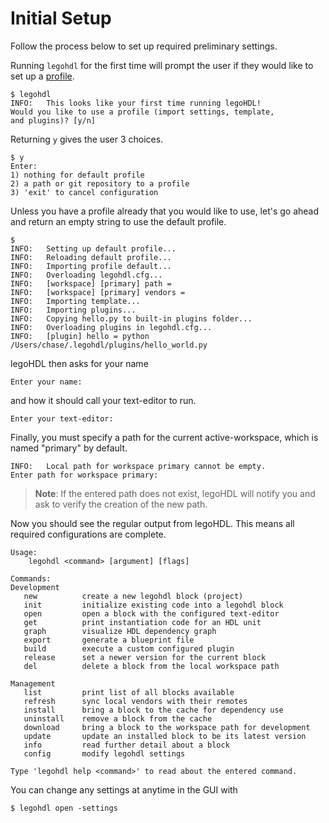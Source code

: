 # Initial Setup

Follow the process below to set up required preliminary settings.

Running `legohdl` for the first time will prompt the user if they would like to set up a [profile](./../glossary.md#profile).

```
$ legohdl
INFO:	This looks like your first time running legoHDL!
Would you like to use a profile (import settings, template,
and plugins)? [y/n]
```

Returning `y` gives the user 3 choices.
```
$ y
Enter:
1) nothing for default profile
2) a path or git repository to a profile
3) 'exit' to cancel configuration
```

Unless you have a profile already that you would like to use, let's go ahead and return an empty string to use the default profile.

```
$
INFO:	Setting up default profile...
INFO:	Reloading default profile...
INFO:	Importing profile default...
INFO:	Overloading legohdl.cfg...
INFO:	[workspace] [primary] path = 
INFO:	[workspace] [primary] vendors = 
INFO:	Importing template...
INFO:	Importing plugins...
INFO:	Copying hello.py to built-in plugins folder...
INFO:	Overloading plugins in legohdl.cfg...
INFO:	[plugin] hello = python /Users/chase/.legohdl/plugins/hello_world.py
```
legoHDL then asks for your name
```
Enter your name:
```
and how it should call your text-editor to run.
```
Enter your text-editor:
```
Finally, you must specify a path for the current active-workspace, which is named "primary" by default.
```
INFO:	Local path for workspace primary cannot be empty.
Enter path for workspace primary: 
```
> __Note__: If the entered path does not exist, legoHDL will notify you and ask to verify the creation of the new path.

Now you should see the regular output from legoHDL. This means all required configurations are complete.
```
Usage:         
	legohdl <command> [argument] [flags]        

Commands:
Development
   new          create a new legohdl block (project)
   init         initialize existing code into a legohdl block
   open         open a block with the configured text-editor
   get          print instantiation code for an HDL unit
   graph        visualize HDL dependency graph
   export       generate a blueprint file
   build        execute a custom configured plugin
   release      set a newer version for the current block
   del          delete a block from the local workspace path

Management
   list         print list of all blocks available
   refresh      sync local vendors with their remotes
   install      bring a block to the cache for dependency use
   uninstall    remove a block from the cache
   download     bring a block to the workspace path for development
   update       update an installed block to be its latest version
   info         read further detail about a block
   config       modify legohdl settings

Type 'legohdl help <command>' to read about the entered command.
```
You can change any settings at anytime in the GUI with

`$ legohdl open -settings`